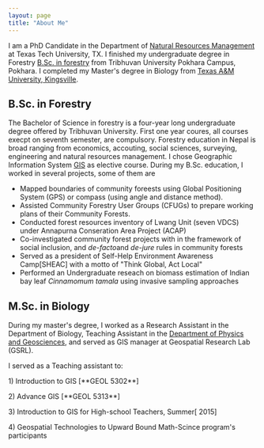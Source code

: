 ```yaml
---
layout: page
title: "About Me"
---
```


I am a PhD Candidate in the Department of [Natural Resources Management](https://www.depts.ttu.edu/nrm/) at Texas Tech University, TX. I finished my undergraduate degree  in Forestry [B.Sc. in forestry](https://www.iofpc.edu.np/) from Tribhuvan University Pokhara Campus, Pokhara. I completed my Master's degree in Biology from [Texas A&M University, Kingsville](https://www.tamuk.edu/artsci/departments/biol/index.html). 

## B.Sc. in Forestry
The Bachelor of Science in forestry is a four-year long undergraduate degree offered by Tribhuvan University. First one year coures, all courses execpt on seventh semester, are compulsory. Forestry education in Nepal is broad ranging from economics, accouting, social sciences, surveying, engineering and natural resources management. I chose Geographic Information System [GIS](https://en.wikipedia.org/wiki/Geographic_information_system) as elective course. During my B.Sc. education, I worked in several projects, some of them are

- Mapped boundaries of community foreests using Global Positioning System (GPS) or compass (using angle and distance method).
- Assisted Community Forestry User Groups (CFUGs) to prepare working plans of their Community Forests.
- Conducted forest resources inventory of Lwang Unit (seven VDCS) under Annapurna Conseration Area Project (ACAP)
- Co-investigated community forest projects with in the framework of social inclusion, and *de-facto*and *de-jure* rules in community forests
- Served as a president of Self-Help Environment Awareness Camp[SHEAC] with a motto of "Think Global, Act Local"
- Performed an Undergraduate reseach on biomass estimation of Indian bay leaf <i> Cinnamomum tamala </i> using invasive sampling approaches

## M.Sc. in Biology
During my master's degree, I worked as a Research Assistant in the Department of Biology, Teaching Assistant in the [Department of Physics and Geosciences](https://www.tamuk.edu/artsci/departments/phge/geo/index.html), and served as GIS manager at Geospatial Research Lab (GSRL).

I served as a Teaching assistant to:
<p> 1) Introduction to GIS [**GEOL 5302**] </p>
<p> 2) Advance GIS         [**GEOL 5313**] </p>
<p> 3) Introduction to GIS for High-school Teachers, Summer[ 2015]</p>
<p> 4) Geospatial Technologies to Upward Bound Math-Scince program's participants </p>
